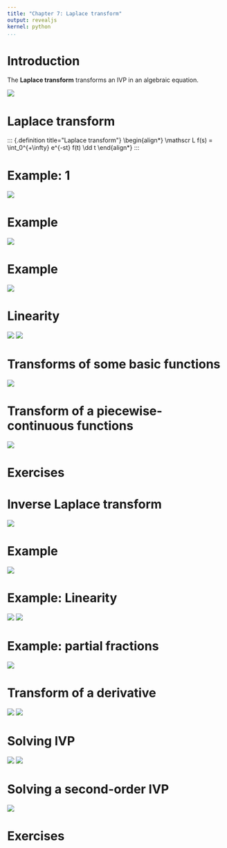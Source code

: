 ```yaml
---
title: "Chapter 7: Laplace transform"
output: revealjs
kernel: python
...
```


# Introduction

The **Laplace transform** transforms an IVP in an algebraic equation.

![](/static/images/1686174276.png)

# Laplace transform

::: {.definition title="Laplace transform"}
\begin{align*}
\mathscr L f(s) = \int_0^{+\infty} e^{-st} f(t) \dd t
\end{align*}
:::

# Example: $1$

![](/static/images/1686173616.png)

# Example

![](/static/images/1686173670.png)

# Example

![](/static/images/1686173692.png)

# Linearity

![](/static/images/1686173718.png)
![](/static/images/1686173734.png)

# Transforms of some basic functions

![](/static/images/1686173757.png)

# Transform of a piecewise-continuous functions

![](/static/images/1686173839.png)

# Exercises

<pdf-reader src="/static/documents/zill-7.1.pdf" width="100%" height="900" />

# Inverse Laplace transform

![](/static/images/1686174112.png)

# Example

![](/static/images/1686174137.png)

# Example: Linearity

![](/static/images/1686174165.png)
![](/static/images/1686174178.png)

# Example: partial fractions

![](/static/images/1686174206.png)

# Transform of a derivative

![](/static/images/1686174240.png)
![](/static/images/1686174253.png)

# Solving IVP

![](/static/images/1686174304.png)
![](/static/images/1686174321.png)

# Solving a second-order IVP

![](/static/images/1686174344.png)

# Exercises

<pdf-reader src="/static/documents/zill-7.2.pdf" width="100%" height="900" />

